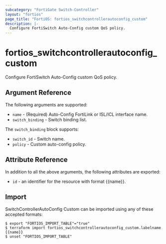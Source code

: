 ```yaml
---
subcategory: "FortiGate Switch-Controller"
layout: "fortios"
page_title: "FortiOS: fortios_switchcontrollerautoconfig_custom"
description: |-
  Configure FortiSwitch Auto-Config custom QoS policy.
---
```


# fortios_switchcontrollerautoconfig_custom
Configure FortiSwitch Auto-Config custom QoS policy.

## Argument Reference

The following arguments are supported:

* `name` - (Required) Auto-Config FortiLink or ISL/ICL interface name.
* `switch_binding` - Switch binding list.

The `switch_binding` block supports:

* `switch_id` - Switch name.
* `policy` - Custom auto-config policy.


## Attribute Reference

In addition to all the above arguments, the following attributes are exported:
* `id` - an identifier for the resource with format {{name}}.

## Import

SwitchControllerAutoConfig Custom can be imported using any of these accepted formats:
```
$ export "FORTIOS_IMPORT_TABLE"="true"
$ terraform import fortios_switchcontrollerautoconfig_custom.labelname {{name}}
$ unset "FORTIOS_IMPORT_TABLE"
```
